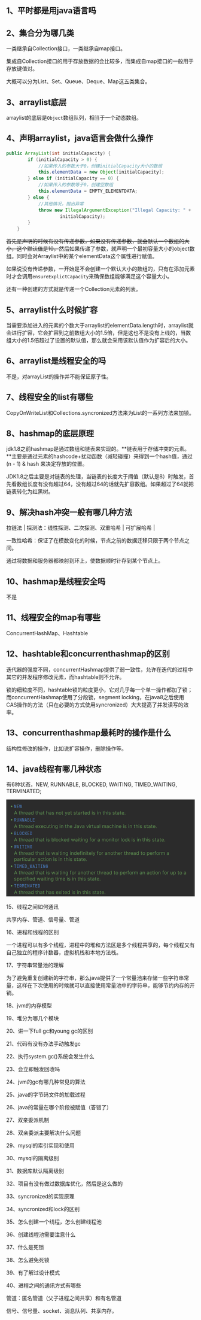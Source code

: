 ## 1、平时都是用java语言吗

## 2、集合分为哪几类

一类继承自Collection接口，一类继承自map接口。

集成自Collection接口的用于存放数据的会比较多，而集成自map接口的一般用于存放键值对。

大概可以分为List、Set、Queue、Deque、Map这五类集合。

## 3、arraylist底层

arraylist的底层是`Object`数组队列，相当于一个动态数组。

## 4、声明arraylist，java语言会做什么操作

```java
public ArrayList(int initialCapacity) {
        if (initialCapacity > 0) {
            //如果传入的参数大于0，创建initialCapacity大小的数组
            this.elementData = new Object[initialCapacity];
        } else if (initialCapacity == 0) {
            //如果传入的参数等于0，创建空数组
            this.elementData = EMPTY_ELEMENTDATA;
        } else {
            //其他情况，抛出异常
            throw new IllegalArgumentException("Illegal Capacity: " +
                    initialCapacity);
        }
    }
```

~~首先是声明的时候有没有传递参数，如果没有传递参数，就会默认一个数组的大小，这个默认值是10，~~然后如果传递了参数，就声明一个最初容量大小的object数组。同时会对Arraylist中的某个elementData这个属性进行赋值。

如果说没有传递参数，一开始是不会创建一个默认大小的数组的，只有在添加元素时才会调用`ensureExplictCapacity`来确保数组能够满足这个容量大小。

还有一种创建的方式就是传递一个Collection元素的列表。

## 5、arraylist什么时候扩容

当需要添加进入的元素的个数大于arraylist的elementData.length时，arraylist就会进行扩容，它会扩容到之前数组大小的1.5倍，但是这也不是没有上线的，当数组大小的1.5倍超过了设置的默认值，那么就会采用该默认值作为扩容后的大小。

## 6、arraylist是线程安全的吗

不是，对arrayList的操作并不能保证原子性。

## 7、线程安全的list有哪些

CopyOnWriteList和Collections.syncronized方法来为List的一系列方法来加锁。

## 8、hashmap的底层原理

jdk1.8之前hashmap是通过数组和链表来实现的。**链表用于存储冲突的元素。**主要是通过元素的hashcode+扰动函数（减轻碰撞）来得到一个hash值，通过(n - 1) & hash 来决定存放的位置。

JDK1.8之后主要是对链表的处理，当链表的长度大于阈值（默认是8）时触发，首先看数组长度有没有超过64，没有超过64的话就先扩容数组。如果超过了64就把链表转化为红黑树。



## 9、解决hash冲突一般有哪几种方法

拉链法 | 探测法：线性探测、二次探测、双重哈希 | 可扩展哈希 | 

一致性哈希：保证了在模数变化的时候，节点之前的数据迁移只限于两个节点之间。

通过将数据和服务器都映射到环上，使数据顺时针存到某个节点上。

## 10、hashmap是线程安全吗

不是

## 11、线程安全的map有哪些

ConcurrentHashMap、Hashtable

## 12、hashtable和concurrenthashmap的区别

迭代器的强度不同，concurrentHashmap提供了弱一致性，允许在迭代的过程中其它的并发程序修改元素，而hashtable则不允许。

锁的细粒度不同，hashtable锁的粒度更小，它对几乎每一个单一操作都加了锁；而concurrentHashmap使用了分段锁，segment locking，在java8之后使用CAS操作的方法（只在必要的方式使用syncronized）大大提高了并发读写的效率。

## 13、concurrenthashmap最耗时的操作是什么

结构性修改的操作，比如说扩容操作，删除操作等。

## 14、java线程有哪几种状态

有6种状态，NEW, RUNNABLE, BLOCKED, WAITING, TIMED_WAITING, TERMINATED;

![image-20240327162930038](imgs/image-20240327162930038.png)

15、线程之间如何通讯

共享内存、管道、信号量、管道

16、进程和线程的区别

一个进程可以有多个线程，进程中的堆和方法区是多个线程共享的，每个线程又有自己独立的程序计数器，虚拟机栈和本地方法栈。

17、字符串常量池的理解

为了避免重复创建新的字符串，那么java提供了一个常量池来存储一些字符串常量，这样在下次使用的时候就可以直接使用常量池中的字符串，能够节约内存的开销。

18、jvm的内存模型



19、堆分为哪几个模块

20、讲一下full gc和young gc的区别

21、代码有没有办法手动触发gc

22、执行system.gc()系统会发生什么

23、会立即触发回收吗

24、jvm的gc有哪几种常见的算法

25、java的字节码文件的加载过程

26、java的常量在哪个阶段被赋值（答错了）

27、双亲委派机制

28、双亲委派主要解决什么问题

29、mysql的索引实现和使用

30、mysql的隔离级别

31、数据库默认隔离级别

32、项目有没有做过数据库优化，然后是这么做的

33、syncronized的实现原理

34、syncronized和lock的区别

35、怎么创建一个线程，怎么创建线程池

36、创建线程池需要注意什么

37、什么是死锁

38、怎么避免死锁

39、有了解过设计模式

40、进程之间的通讯方式有哪些

管道：匿名管道（父子进程之间共享）和有名管道

信号、信号量、socket、消息队列、共享内存。